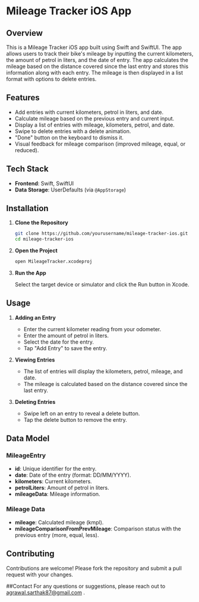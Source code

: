 # Mileage Tracker iOS App

## Overview

This is a Mileage Tracker iOS app built using Swift and SwiftUI. The app allows users to track their bike's mileage by inputting the current kilometers, the amount of petrol in liters, and the date of entry. The app calculates the mileage based on the distance covered since the last entry and stores this information along with each entry. The mileage is then displayed in a list format with options to delete entries.

## Features

- Add entries with current kilometers, petrol in liters, and date.
- Calculate mileage based on the previous entry and current input.
- Display a list of entries with mileage, kilometers, petrol, and date.
- Swipe to delete entries with a delete animation.
- "Done" button on the keyboard to dismiss it.
- Visual feedback for mileage comparison (improved mileage, equal, or reduced).

## Tech Stack

- **Frontend**: Swift, SwiftUI
- **Data Storage**: UserDefaults (via `@AppStorage`)

## Installation

1. **Clone the Repository**

   ```bash
   git clone https://github.com/yourusername/mileage-tracker-ios.git
   cd mileage-tracker-ios
   ```
   
2. **Open the Project**
   ```bash
   open MileageTracker.xcodeproj
   ```

3. **Run the App**

   Select the target device or simulator and click the Run button in Xcode.

## Usage

1. **Adding an Entry**

    - Enter the current kilometer reading from your odometer.
    - Enter the amount of petrol in liters.
    - Select the date for the entry.
    - Tap "Add Entry" to save the entry.


2. **Viewing Entries**

    - The list of entries will display the kilometers, petrol, mileage, and date.
    - The mileage is calculated based on the distance covered since the last entry.


3. **Deleting Entries**

    - Swipe left on an entry to reveal a delete button.
    - Tap the delete button to remove the entry.


## Data Model

### MileageEntry
  - **id**: Unique identifier for the entry.
  - **date**: Date of the entry (format: DD/MM/YYYY).
  - **kilometers**: Current kilometers.
  - **petrolLiters**: Amount of petrol in liters.
  - **mileageData**: Mileage information.
    
### Mileage Data
  - **mileage**: Calculated mileage (kmpl).
  - **mileageComparisonFromPrevMileage**: Comparison status with the previous entry (more, equal, less).

  
## Contributing
Contributions are welcome! Please fork the repository and submit a pull request with your changes.


##Contact
For any questions or suggestions, please reach out to agrawal.sarthak87@gmail.com .

   
